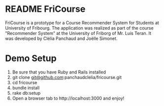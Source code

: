 # README FriCourse


FriCourse is a prototype for a Course Recommender System for Students at University of Fribourg.
The application was realized as part of the course "Recommender System" at the University of Friborg of Mr. Luis Teran. It was developed by Clélia Panchaud and Joëlle Simonet.

# Demo Setup

1. Be sure that you have Ruby and Rails installed
2. git clone git@github.com:panchaudclelia/fricourse.git
3. cd fricourse
5. bundle install
6. rake db:setup
7. Open a browser tab to http://localhost:3000 and enjoy!
